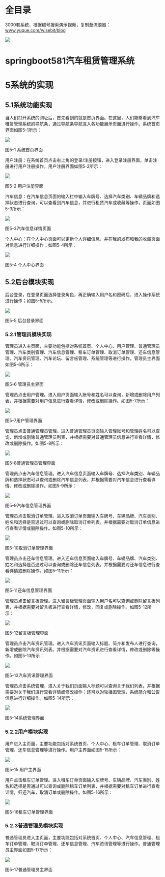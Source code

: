 # 全目录

3000套系统，根据编号搜索演示视频，复制至流浪器：www.yuque.com/wisebit/blog


![](https://bitwise.oss-cn-heyuan.aliyuncs.com/2024/11/06/qq_wechat.png)
# springboot581汽车租赁管理系统
# 5系统的实现
## 5.1系统功能实现
当人们打开系统的网址后，首先看到的就是首页界面。在这里，人们能够看到汽车租赁管理系统的导航条，通过导航条导航进入各功能展示页面进行操作。系统首页界面如图5-1所示：

![](/md/blog.016.png)

图5-1 系统首页界面

用户注册：在系统首页点击右上角的登录/注册按钮，进入登录注册界面，单击注册进行用户注册操作，用户注册界面如图5-2所示：

![](/md/blog.017.png)

图5-2 用户注册界面

汽车信息：在汽车信息页面的输入栏中输入车牌号、选择汽车类别、车辆品牌和选择状态进行查询，可以查看到汽车信息，并进行租赁汽车或收藏等操作，页面如图5-3所示：

![](/md/blog.018.png)

图5-3汽车信息详情页面


个人中心：在个人中心页面可以更新个人详细信息，并在我的发布和我的收藏页面对信息进行详细操作；如图5-4所示：

![](/md/blog.019.png)

图5-4 个人中心界面

## 5.2后台模块实现
后台登录，在登录页面选择登录角色，再正确输入用户名和密码后，进入操作系统进行操作；如图5-5所示。                               

![](/md/blog.020.png)

图5-5 后台登录界面
### 5.2.1管理员模块实现
管理员进入主页面，主要功能包括对系统首页、个人中心、用户管理、普通管理员管理、汽车类别管理、汽车信息管理、租车订单管理、取消订单管理、还车信息管理、汽车资讯管理、汽车论坛、留言板管理、系统管理等进行操作。管理员主界面如图5-6所示：

![](/md/blog.021.png)

图5-6 管理员主界面

管理员点击用户管理。进入用户页面输入账号和姓名可以查询，新增或删除用户列表，并根据需要对用户信息进行查看详情，修改或删除操作。如图5-7所示：

![](/md/blog.022.png)

图5-7用户管理界面

管理员点击普通管理员管理。进入普通管理员页面输入管理账号和管理姓名可以查询，新增或删除普通管理员列表，并根据需要对普通管理员信息进行查看详情，修改或删除操作。如图5-8所示：

![](/md/blog.023.png)

图5-8普通管理员管理界面

管理员点击汽车信息管理。进入汽车信息页面输入车牌号、选择汽车类别、车辆品牌和选择状态可以查询或删除汽车信息列表，并根据需要对汽车信息进行查看详情、修改或删除操作。如图5-9所示：

![](/md/blog.024.png)

图5-9汽车信息管理界面

管理员点击取消订单管理。进入取消订单页面输入车牌号、车辆品牌、汽车类别、姓名和选择是否通过可以查询或删除取消订单列表，并根据需要对取消订单信息进行查看详情或删除操作。如图5-10所示：

![](/md/blog.025.png)

图5-10取消订单管理界面

管理员点击还车信息管理。进入还车信息页面输入车牌号、车辆品牌、汽车类别、姓名和选择是否通过可以查询或删除还车信息列表，并根据需要对还车信息进行查看详情或删除操作。如图5-11所示：

![](/md/blog.026.png)

图5-11还车信息管理界面

管理员点击留言板管理。进入留言板管理页面输入用户名可以查询或删除留言板列表，并根据需要对留言板进行查看详情，修改，回复或删除操作。如图5-12所示：

![](/md/blog.027.png)

图5-12留言板管理界面

管理员点击汽车资讯管理。进入汽车资讯页面输入标题、简介和发布人进行查询，新增或删除汽车资讯列表。并根据需要对汽车资讯进行查看详情，修改或删除等操作。如图5-13所示：

![](/md/blog.028.png)

图5-13汽车资讯管理界面

管理员点击系统管理，进入关于我们页面输入标题可以查询关于我们列表，并根据需要对关于我们进行查看详情或修改操作；还可以对轮播图管理，系统简介和公告信息进行详细操作。如图5-14所示：

![](/md/blog.029.png)

图5-14系统管理界面

### 5.2.2用户模块实现
用户进入主页面，主要功能包括对系统首页、个人中心、租车订单管理、取消订单管理、还车信息管理等进行操作。用户主界面如图5-15所示：

![](/md/blog.030.png)

图5-15 用户主界面

用户点击租车订单管理。进入租车订单页面输入车牌号、车辆品牌、汽车类别、姓名和选择是否通过可以查询或删除租车订单列表，并根据需要对租车订单进行查看详情，归还汽车，取消订单或删除操作。如图5-16所示：

![](/md/blog.031.png)

图5-16租车订单管理界面
### 5.2.3普通管理员模块实现
普通管理员进入主页面，主要功能包括对系统首页、个人中心、汽车信息管理、租车订单管理、取消订单管理、还车信息管理、汽车资讯管理等进行操作。普通管理员主界面如图5-17所示：

![](/md/blog.032.png)

图5-17普通管理员主界面




